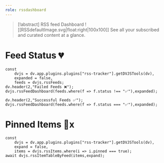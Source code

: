 ```yaml
---
role: rssdashboard
---
```

> [!abstract] RSS feed Dashboard
> ![[RSSdefaultImage.svg|float:right|100x100]] See all your subscribed and curated content at a glance.

# Feed Status 💔

~~~dataviewjs
const
	dvjs = dv.app.plugins.plugins["rss-tracker"].getDVJSTools(dv),
	expanded = false,
	feeds = dvjs.rssFeeds;
dv.header(2,"Failed Feeds ❌");
dvjs.rssFeedDashboard(feeds.where(f => f.status !== "✅"),expanded);

dv.header(2,"Successful Feeds ✅");
dvjs.rssFeedDashboard(feeds.where(f => f.status === "✅"),expanded);
~~~

# Pinned Items 📍x

~~~dataviewjs
const
	dvjs = dv.app.plugins.plugins["rss-tracker"].getDVJSTools(dv),
	expand = false,
	items = dvjs.rssItems.where(i => i.pinned === true);
await dvjs.rssItemTableByFeed(items,expand);
~~~
